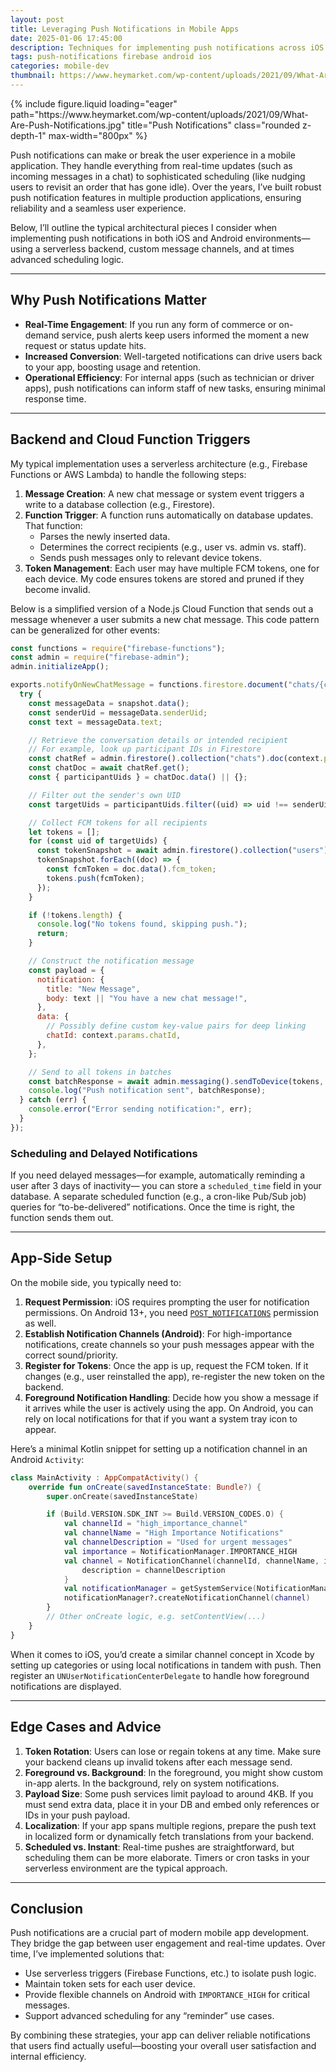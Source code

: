 ```yaml
---
layout: post
title: Leveraging Push Notifications in Mobile Apps
date: 2025-01-06 17:45:00
description: Techniques for implementing push notifications across iOS and Android, including scheduling, message routing, and handling deep links
tags: push-notifications firebase android ios
categories: mobile-dev
thumbnail: https://www.heymarket.com/wp-content/uploads/2021/09/What-Are-Push-Notifications.jpg
---
```


<div class="row">
  <div class="col-sm mt-3 mt-md-0 text-center">
    {% include figure.liquid
       loading="eager"
       path="https://www.heymarket.com/wp-content/uploads/2021/09/What-Are-Push-Notifications.jpg"
       title="Push Notifications"
       class="rounded z-depth-1"
       max-width="800px"
    %}
  </div>
</div>

Push notifications can make or break the user experience in a mobile application. They handle everything from real-time updates (such as incoming messages in a chat) to sophisticated scheduling (like nudging users to revisit an order that has gone idle). Over the years, I’ve built robust push notification features in multiple production applications, ensuring reliability and a seamless user experience.

Below, I’ll outline the typical architectural pieces I consider when implementing push notifications in both iOS and Android environments—using a serverless backend, custom message channels, and at times advanced scheduling logic.

---

## Why Push Notifications Matter

- **Real-Time Engagement**: If you run any form of commerce or on-demand service, push alerts keep users informed the moment a new request or status update hits.
- **Increased Conversion**: Well-targeted notifications can drive users back to your app, boosting usage and retention.
- **Operational Efficiency**: For internal apps (such as technician or driver apps), push notifications can inform staff of new tasks, ensuring minimal response time.

---

## Backend and Cloud Function Triggers

My typical implementation uses a serverless architecture (e.g., Firebase Functions or AWS Lambda) to handle the following steps:

1. **Message Creation**: A new chat message or system event triggers a write to a database collection (e.g., Firestore).
2. **Function Trigger**: A function runs automatically on database updates. That function:
   - Parses the newly inserted data.
   - Determines the correct recipients (e.g., user vs. admin vs. staff).
   - Sends push messages only to relevant device tokens.
3. **Token Management**: Each user may have multiple FCM tokens, one for each device. My code ensures tokens are stored and pruned if they become invalid.

Below is a simplified version of a Node.js Cloud Function that sends out a message whenever a user submits a new chat message. This code pattern can be generalized for other events:

```js
const functions = require("firebase-functions");
const admin = require("firebase-admin");
admin.initializeApp();

exports.notifyOnNewChatMessage = functions.firestore.document("chats/{chatId}/messages/{messageId}").onCreate(async (snapshot, context) => {
  try {
    const messageData = snapshot.data();
    const senderUid = messageData.senderUid;
    const text = messageData.text;

    // Retrieve the conversation details or intended recipient
    // For example, look up participant IDs in Firestore
    const chatRef = admin.firestore().collection("chats").doc(context.params.chatId);
    const chatDoc = await chatRef.get();
    const { participantUids } = chatDoc.data() || {};

    // Filter out the sender's own UID
    const targetUids = participantUids.filter((uid) => uid !== senderUid);

    // Collect FCM tokens for all recipients
    let tokens = [];
    for (const uid of targetUids) {
      const tokenSnapshot = await admin.firestore().collection("users").doc(uid).collection("fcm_tokens").get();
      tokenSnapshot.forEach((doc) => {
        const fcmToken = doc.data().fcm_token;
        tokens.push(fcmToken);
      });
    }

    if (!tokens.length) {
      console.log("No tokens found, skipping push.");
      return;
    }

    // Construct the notification message
    const payload = {
      notification: {
        title: "New Message",
        body: text || "You have a new chat message!",
      },
      data: {
        // Possibly define custom key-value pairs for deep linking
        chatId: context.params.chatId,
      },
    };

    // Send to all tokens in batches
    const batchResponse = await admin.messaging().sendToDevice(tokens, payload);
    console.log("Push notification sent", batchResponse);
  } catch (err) {
    console.error("Error sending notification:", err);
  }
});
```

### Scheduling and Delayed Notifications

If you need delayed messages—for example, automatically reminding a user after 3 days of inactivity— you can store a `scheduled_time` field in your database. A separate scheduled function (e.g., a cron-like Pub/Sub job) queries for “to-be-delivered” notifications. Once the time is right, the function sends them out.

---

## App-Side Setup

On the mobile side, you typically need to:

1. **Request Permission**: iOS requires prompting the user for notification permissions. On Android 13+, you need [`POST_NOTIFICATIONS`](https://developer.android.com/develop/ui/views/notifications#permissions) permission as well.
2. **Establish Notification Channels (Android)**: For high-importance notifications, create channels so your push messages appear with the correct sound/priority.
3. **Register for Tokens**: Once the app is up, request the FCM token. If it changes (e.g., user reinstalled the app), re-register the new token on the backend.
4. **Foreground Notification Handling**: Decide how you show a message if it arrives while the user is actively using the app. On Android, you can rely on local notifications for that if you want a system tray icon to appear.

Here’s a minimal Kotlin snippet for setting up a notification channel in an Android `Activity`:

```kotlin
class MainActivity : AppCompatActivity() {
    override fun onCreate(savedInstanceState: Bundle?) {
        super.onCreate(savedInstanceState)

        if (Build.VERSION.SDK_INT >= Build.VERSION_CODES.O) {
            val channelId = "high_importance_channel"
            val channelName = "High Importance Notifications"
            val channelDescription = "Used for urgent messages"
            val importance = NotificationManager.IMPORTANCE_HIGH
            val channel = NotificationChannel(channelId, channelName, importance).apply {
                description = channelDescription
            }
            val notificationManager = getSystemService(NotificationManager::class.java)
            notificationManager?.createNotificationChannel(channel)
        }
        // Other onCreate logic, e.g. setContentView(...)
    }
}
```

When it comes to iOS, you’d create a similar channel concept in Xcode by setting up categories or using local notifications in tandem with push. Then register an `UNUserNotificationCenterDelegate` to handle how foreground notifications are displayed.

---

## Edge Cases and Advice

1. **Token Rotation**: Users can lose or regain tokens at any time. Make sure your backend cleans up invalid tokens after each message send.
2. **Foreground vs. Background**: In the foreground, you might show custom in-app alerts. In the background, rely on system notifications.
3. **Payload Size**: Some push services limit payload to around 4KB. If you must send extra data, place it in your DB and embed only references or IDs in your push payload.
4. **Localization**: If your app spans multiple regions, prepare the push text in localized form or dynamically fetch translations from your backend.
5. **Scheduled vs. Instant**: Real-time pushes are straightforward, but scheduling them can be more elaborate. Timers or cron tasks in your serverless environment are the typical approach.

---

## Conclusion

Push notifications are a crucial part of modern mobile app development. They bridge the gap between user engagement and real-time updates. Over time, I’ve implemented solutions that:

- Use serverless triggers (Firebase Functions, etc.) to isolate push logic.
- Maintain token sets for each user device.
- Provide flexible channels on Android with `IMPORTANCE_HIGH` for critical messages.
- Support advanced scheduling for any “reminder” use cases.

By combining these strategies, your app can deliver reliable notifications that users find actually useful—boosting your overall user satisfaction and internal efficiency.
